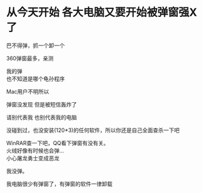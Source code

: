 # 从今天开始 各大电脑又要开始被弹窗强X了


巴不得弹，抓一个卸一个

360弹窗最多，亲测

我的弹<br />
也不知道是哪个龟孙程序<img id="aimg_AV8Kh" onclick="zoom(this, this.src, 0, 0, 0)" class="zoom" src="https://cdn.jsdelivr.net/gh/hishis/forum-master/public/images/patch.gif" onmouseover="img_onmouseoverfunc(this)" onload="thumbImg(this)" border="0" alt="" />

Mac用户不明所以

<img src="static/image/smiley/yct/022.gif" smilieid="42" border="0" alt="" />弹窗没发现 但是被短信轰炸了

请别代表我 也别代表我的电脑

没碰到过，也没安装(120*3)的任何软件，所以你还是自己全面查杀一下吧

WinRAR查一下吧，QQ看下弹窗有没有关。<br />
火绒好像有时候也会弹...<br />
小心屠龙勇士变成恶龙<img id="aimg_Caz49" onclick="zoom(this, this.src, 0, 0, 0)" class="zoom" src="https://cdn.jsdelivr.net/gh/hishis/forum-master/public/images/patch.gif" onmouseover="img_onmouseoverfunc(this)" onload="thumbImg(this)" border="0" alt="" />

我没弹。<img src="static/image/smiley/default/lol.gif" smilieid="12" border="0" alt="" />

我电脑很少有弹窗了，有弹窗的软件一律卸载<img src="static/image/smiley/default/lol.gif" smilieid="12" border="0" alt="" />
